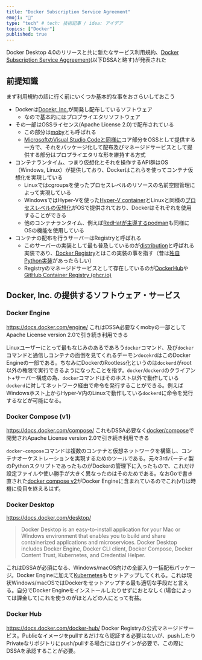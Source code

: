 ```yaml
---
title: "Docker Subscription Service Agreement"
emoji: "🔖"
type: "tech" # tech: 技術記事 / idea: アイデア
topics: ["Docker"]
published: true
---
```


Docker Desktop 4.0のリリースと共に新たなサービス利用規約、[Docker Subscription Service Aggreement](https://www.docker.com/legal/docker-subscription-service-agreement)(以下DSSAと略す)が発表された

## 前提知識
まず利用規約の話に行く前にいくつか基本的な事をおさらいしておこう

- Dockerは[Docekr, Inc.](https://www.docker.com/company)が開発し配布しているソフトウェア
  - なので基本的にはプロプライエタリソフトウェア
- その一部はOSSライセンス(Apache License 2.0)で配布されている
  - この部分は[moby](https://github.com/moby/moby)とも呼ばれる
  - [MicrosoftのVisual Studio Codeと同様に](https://github.com/microsoft/vscode/wiki/Differences-between-the-repository-and-Visual-Studio-Code)コア部分をOSSとして提供する一方で、それをパッケージ化して配布及びマネージドサービスとして提供する部分はプロプライエタリな形を維持する方式
- コンテナランタイム、つまり仮想化とそれを操作するAPI群はOS（Windows, Linux）が提供しており、Dockerはこれらを使ってコンテナ仮想化を実現している
  - Linuxではcgroupsを使ったプロセスレベルのリソースの名前空間管理によって実現している
  - WindowsではHyper-Vを使った[Hyper-V container](https://docs.microsoft.com/ja-jp/virtualization/windowscontainers/manage-containers/hyperv-container)とLinuxと同様の[プロセスレベルの仮想化](https://docs.microsoft.com/ja-jp/virtualization/windowscontainers/about/)がOSで提供されており、Dockerはそれぞれを使用することができる
  - 他のコンテナランタイム、例えば[RedHatが主導するpodman](https://access.redhat.com/documentation/ja-jp/red_hat_enterprise_linux/8/html-single/building_running_and_managing_containers/index)も同様にOSの機能を使用している
- コンテナの配布を行うサーバーはRegistryと呼ばれる
  - このサーバーの実装として最も普及しているのが[distribution](https://github.com/distribution/distribution)と呼ばれる実装であり、[Docker Registry](https://docs.docker.com/registry/)とはこの実装の事を指す（昔は[独自Python実装](https://github.com/docker-archive/docker-registry)があったらしい）
  - Registryのマネージドサービスとして存在しているのが[DockerHub](https://hub.docker.com/)や[GitHub Container Registry (ghcr.io)](https://docs.github.com/ja/packages/working-with-a-github-packages-registry/working-with-the-container-registry)

## Docker, Inc. の提供するソフトウェア・サービス

### Docker Engine
https://docs.docker.com/engine/
これはDSSA必要なくmobyの一部としてApache License version 2.0で引き続き利用できる

Linuxユーザーにとって最もなじみのあるであろう`docker`コマンド、及び`docker`コマンドと通信しコンテナの面倒を見てくれるデーモン`docekrd`はこのDocker Engineの一部である。ちなみにDockerのRootless化というのは`dockerd`がroot以外の権限で実行できるようになったことを指す。`docker`/`dockerd`のクライアント+サーバー構成の為、`docker`コマンドはそのホスト以外で動作している`dockerd`に対してネットワーク経由で命令を発行することができる。例えばWindowsホスト上からHyper-V内のLinuxで動作している`dockerd`に命令を発行するなどが可能になる。

### Docker Compose (v1)
https://docs.docker.com/compose/
これもDSSA必要なく[docker/compose](https://github.com/docker/compose)で開発されApache License version 2.0で引き続き利用できる

`docker-compose`コマンドは複数のコンテナと仮想ネットワークを構築し、コンテナオーケストレーションを実現するためのツールである。元々3rdパーティ製のPythonスクリプトであったものがDockerの管理下に入ったもので、これだけ設定ファイルや使い勝手が大きく異なったのはそのためである。なおGoで書き直された[docker compose v2](https://docs.docker.com/compose/cli-command/)がDocker Engineに含まれているのでこれ(v1)は時機に役目を終えるはず。

### Docker Desktop
https://docs.docker.com/desktop/
> Docker Desktop is an easy-to-install application for your Mac or Windows environment that enables you to build and share containerized applications and microservices. Docker Desktop includes Docker Engine, Docker CLI client, Docker Compose, Docker Content Trust, Kubernetes, and Credential Helper.

これはDSSAが必須になる、Windows/macOS向けの全部入り一括配布パッケージ。Docker Engineに加えて[Kubernetes](https://kubernetes.io/ja/docs/home/)もセットアップしてくれる。これは現状Windows/macOSではDockerをセットアップする最も適切な手段だと言える。自分でDocker Engineをインストールしたりせずにおとなしく(場合によっては課金して)これを使うのがほとんどの人にとって有益。

### Docker Hub
https://docs.docker.com/docker-hub/
Docker Registryの公式マネージドサービス。Publicなイメージをpullするだけなら認証する必要はないが、pushしたりPrivateなリポジトリにpush/pullする場合にはログインが必要で、この際にDSSAを承認することが必要。
